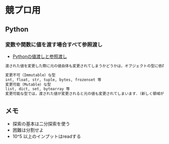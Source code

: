 # 競プロ用

## Python

### 変数や関数に値を渡す場合すべて参照渡し

- [Pythonの値渡しと参照渡し](http://amacbee.hatenablog.com/entry/2016/12/07/004510)

```c.f.txt
渡された値を変更した際に元の値自体も変更されてしまうかどうかは，オブジェクトの型に依存します．

変更不可（Immutable）な型
int, float, str, tuple, bytes, frozenset 等
変更可能（Mutable）な型
list, dict, set, bytearray 等
変更可能な型では，渡された値が変更されると元の値も変更されてしまいます．（新しく領域が確保されません）
```

## メモ

- 探索の基本は二分探索を使う
- 困難は分割せよ
- 10^5 以上のインプットはreadする
